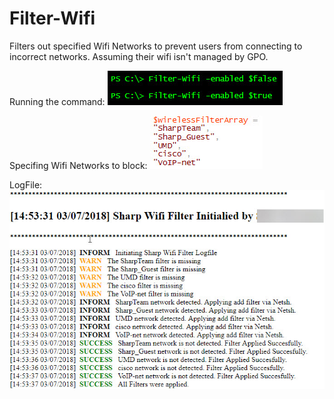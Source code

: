 # Filter-Wifi
Filters out specified Wifi Networks to prevent users from connecting to incorrect networks. Assuming their wifi isn't managed by GPO.

Running the command:
![SCREENSHOT](1.jpg)

Specifing Wifi Networks to block:
![SCREENSHOT](2.jpg)

LogFile:
![SCREENSHOT](3.jpg)
